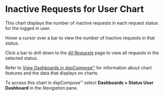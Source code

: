 # Inactive Requests for User Chart

This chart displays the number of inactive requests in
each <span id="dspCompose Request Status" class="popUpLink">request
status</span> for the logged in user.

Hover a cursor over a bar to view the number of inactive requests in
that status.

Click a bar to drill down to the *[All
Requests](../Page_Desc/All_Requests.htm)* page to view all requests in
the selected status.

Refer to [View Dashboards in
dspCompose™](View_Dashboards_in_dspCompose.htm) for information about
chart features and the data that displays on charts.

To access this chart in dspCompose™ select
<span style="font-weight: bold;">Dashboards \> Status User
Dashboard</span> in the
<span style="font-style: italic;">Navigation</span> pane.
